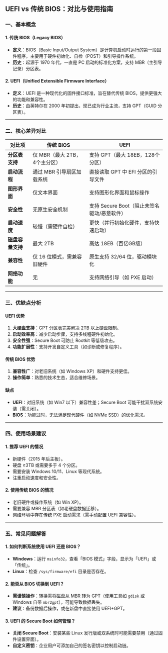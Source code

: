 ## **UEFI vs 传统 BIOS：对比与使用指南**

### **一、基本概念**

#### 1. **传统 BIOS（Legacy BIOS）**

- **定义**：BIOS（Basic Input/Output System）是计算机启动时运行的第一段固件程序，主要用于硬件初始化、自检（POST）和引导操作系统。
- **历史**：起源于 1970 年代，一直是 PC 启动的标准化方案，支持 MBR（主引导记录）分区表。

#### 2. **UEFI（Unified Extensible Firmware Interface）**

- **定义**：UEFI 是一种现代化的固件接口标准，旨在替代传统 BIOS，提供更强大的功能和兼容性。
- **历史**：由英特尔在 2000 年初提出，现已成为行业主流，支持 GPT（GUID 分区表）。

---

### **二、核心差异对比**

| **对比项**       | **传统 BIOS**           | **UEFI**                              |
| ---------------------- | ----------------------------- | ------------------------------------------- |
| **分区表支持**   | 仅 MBR（最大 2TB，4个主分区） | 支持 GPT（最大 18EB，128个分区）            |
| **启动流程**     | 通过 MBR 引导扇区加载系统     | 直接读取 GPT 中 EFI 分区的引导文件          |
| **图形界面**     | 仅文本界面                    | 支持图形化界面和鼠标操作                    |
| **安全性**       | 无原生安全机制                | 支持 Secure Boot（阻止未签名驱动/恶意软件） |
| **启动速度**     | 较慢（需硬件自检）            | 更快（并行初始化硬件，支持快速启动）        |
| **磁盘容量支持** | 最大 2TB                      | 高达 18EB（百亿GB级）                       |
| **兼容性**       | 仅 16 位模式，需兼容旧硬件    | 原生支持 32/64 位，驱动模块化               |
| **网络功能**     | 无                            | 支持网络引导（如 PXE 启动）                 |

---

### **三、优缺点分析**

#### **UEFI 优势**

1. **大硬盘支持**：GPT 分区表完美解决 2TB 以上硬盘限制。
2. **启动效率高**：减少启动步骤，支持多线程硬件初始化。
3. **安全性强**：Secure Boot 可防止 Rootkit 等低级攻击。
4. **功能扩展性**：支持开发自定义工具（如诊断或修复程序）。

#### **传统 BIOS 优势**

1. **兼容性广**：对老旧系统（如 Windows XP）和硬件支持更佳。
2. **操作简单**：熟悉的技术生态，适合维修场景。

#### **缺点**

- **UEFI**：对旧系统（如 Win7 以下）兼容性差；Secure Boot 可能干扰双系统安装（需关闭）。
- **BIOS**：功能过时，无法满足现代硬件（如 NVMe SSD）的优化需求。

---

### **四、使用场景建议**

#### 1. **推荐 UEFI 的情况**

- 新硬件（2015 年后主板）。
- 硬盘 ≥3TB 或需要多于 4 个分区。
- 需要安装 Windows 10/11、Linux 等现代系统。
- 注重启动速度和安全性。

#### 2. **使用传统 BIOS 的情况**

- 老旧硬件或操作系统（如 Win XP）。
- 需要兼容 MBR 分区表（如老硬盘数据迁移）。
- 网络环境中存在传统 PXE 启动需求（需手动配置 UEFI 兼容性）。

---

### **五、常见问题解答**

#### **1. 如何判断系统使用 UEFI 还是 BIOS？**

- **Windows**：运行 `msinfo32`，查看「BIOS 模式」字段，显示为「UEFI」或「传统」。
- **Linux**：检查 `/sys/firmware/efi` 目录是否存在。

#### **2. 能否从 BIOS 切换到 UEFI？**

- **需谨慎操作**：转换需将磁盘从 MBR 转为 GPT（使用工具如 `gdisk` 或 Windows 自带 `mbr2gpt`），可能导致数据丢失。
- **建议**：备份数据后操作，或在新盘中直接使用 UEFI+GPT。

#### **3. UEFI 的 Secure Boot 如何管理？**

- **关闭 Secure Boot**：安装某些 Linux 发行版或双系统时可能需要禁用（通过固件设置界面）。
- **自定义密钥**：企业用户可添加自己的签名密钥以控制启动链。

